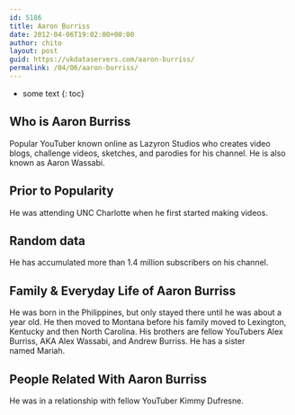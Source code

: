 ```yaml
---
id: 5186
title: Aaron Burriss
date: 2012-04-06T19:02:00+00:00
author: chito
layout: post
guid: https://ukdataservers.com/aaron-burriss/
permalink: /04/06/aaron-burriss/
---
```


* some text
{: toc}
          
          
## Who is  Aaron Burriss
                  
                  
                  
Popular YouTuber known online as Lazyron Studios who creates video blogs, challenge videos, sketches, and parodies for his channel. He is also known as Aaron Wassabi.  
                  
                
                
                
## Prior to Popularity 
                  
                  
                  
He was attending UNC Charlotte when he first started making videos.
                  
                
                
                
## Random data 
                  
                  
                  
He has accumulated more than 1.4 million subscribers on his channel.
                  
                
                
                
## Family & Everyday Life of Aaron Burriss
                  
                  
                  
He was born in the Philippines, but only stayed there until he was about a year old. He then moved to Montana before his family moved to Lexington, Kentucky and then North Carolina. His brothers are fellow YouTubers Alex Burriss, AKA Alex Wassabi, and Andrew Burriss. He has a sister named Mariah. 
                  
                
                
                
## People Related With  Aaron Burriss
                  
                  
                  
He was in a relationship with fellow YouTuber Kimmy Dufresne.
                  
                
              
            
          
          
          
    
    
  
